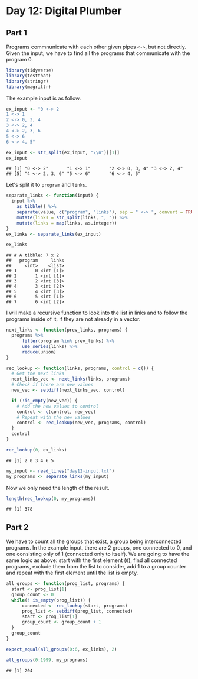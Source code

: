 Day 12: Digital Plumber
================

Part 1
------

Programs commnunicate with each other given pipes `<->`, but not directly. Given the input, we have to find all the programs that communicate with the program 0.

``` r
library(tidyverse)
library(testthat)
library(stringr)
library(magrittr)
```

The example input is as follow.

``` r
ex_input <- "0 <-> 2
1 <-> 1
2 <-> 0, 3, 4
3 <-> 2, 4
4 <-> 2, 3, 6
5 <-> 6
6 <-> 4, 5"

ex_input <- str_split(ex_input, "\\n")[[1]]
ex_input
```

    ## [1] "0 <-> 2"       "1 <-> 1"       "2 <-> 0, 3, 4" "3 <-> 2, 4"   
    ## [5] "4 <-> 2, 3, 6" "5 <-> 6"       "6 <-> 4, 5"

Let's split it to `program` and `links`.

``` r
separate_links <- function(input) {
  input %>% 
    as_tibble() %>% 
    separate(value, c("program", "links"), sep = " <-> ", convert = TRUE) %>% 
    mutate(links = str_split(links, ", ")) %>% 
    mutate(links = map(links, as.integer))
}
ex_links <- separate_links(ex_input)

ex_links
```

    ## # A tibble: 7 x 2
    ##   program     links
    ##     <int>    <list>
    ## 1       0 <int [1]>
    ## 2       1 <int [1]>
    ## 3       2 <int [3]>
    ## 4       3 <int [2]>
    ## 5       4 <int [3]>
    ## 6       5 <int [1]>
    ## 7       6 <int [2]>

I will make a recursive function to look into the list in links and to follow the programs inside of it, if they are not already in a vector.

``` r
next_links <- function(prev_links, programs) {
  programs %>% 
      filter(program %in% prev_links) %>% 
      use_series(links) %>% 
      reduce(union)
}

rec_lookup <- function(links, programs, control = c()) {
  # Get the next links
  next_links_vec <- next_links(links, programs)
  # Check if there are new values
  new_vec <- setdiff(next_links_vec, control)

  if (!is_empty(new_vec)) {
    # Add the new values to control
    control <- c(control, new_vec)
    # Repeat with the new values
    control <- rec_lookup(new_vec, programs, control)
  }
  control
}

rec_lookup(0, ex_links)
```

    ## [1] 2 0 3 4 6 5

``` r
my_input <- read_lines("day12-input.txt")
my_programs <- separate_links(my_input)
```

Now we only need the length of the result.

``` r
length(rec_lookup(0, my_programs))
```

    ## [1] 378

Part 2
------

We have to count all the groups that exist, a group being interconnected programs. In the example input, there are 2 groups, one connected to 0, and one consisting only of 1 (connected only to itself). We are going to have the same logic as above: start with the first element (`0`), find all connected programs, exclude them from the list to consider, add 1 to a group counter and repeat with the first element until the list is empty.

``` r
all_groups <- function(prog_list, programs) {
  start <- prog_list[1]
  group_count <- 0
  while(! is_empty(prog_list)) {
      connected <- rec_lookup(start, programs)
      prog_list <- setdiff(prog_list, connected)
      start <- prog_list[1]
      group_count <- group_count + 1
  }
  group_count
}

expect_equal(all_groups(0:6, ex_links), 2)
```

``` r
all_groups(0:1999, my_programs)
```

    ## [1] 204
